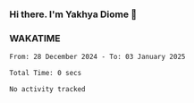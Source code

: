 ### Hi there. I'm Yakhya Diome 👋

### WAKATIME
<!--START_SECTION:waka-->

```txt
From: 28 December 2024 - To: 03 January 2025

Total Time: 0 secs

No activity tracked
```

<!--END_SECTION:waka-->
